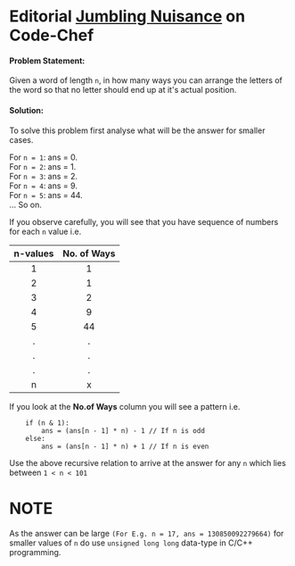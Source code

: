 # Editorial [Jumbling Nuisance](https://www.codechef.com/ICHN2019/problems/ICHN03) on Code-Chef

#### Problem Statement:  
Given a word of length `n`, in how many ways you can arrange the letters of the word so that no letter should end up at it's actual position.  

#### Solution:  
To solve this problem first analyse what will be the answer for smaller cases.

For `n = 1`: ans = 0.  
For `n = 2`: ans = 1.  
For `n = 3`: ans = 2.  
For `n = 4`: ans = 9.  
For `n = 5`: ans = 44.  
... So on.  

If you observe carefully, you will see that you have sequence of numbers for each `n` value i.e.  

| n-values | No. of Ways |
| :---:      | :---:       |
| 1 | 1 |
| 2 | 1 |
| 3 | 2 |
| 4 | 9 |
| 5 | 44 |
| . | . |
| . | . |
| . | . |
| n | x |  

If you look at the **No.of Ways** column you will see a pattern i.e.  

```
    if (n & 1):
        ans = (ans[n - 1] * n) - 1 // If n is odd
    else:
        ans = (ans[n - 1] * n) + 1 // If n is even
```

Use the above recursive relation to arrive at the answer for any `n` which lies between `1 < n < 101`

# NOTE
As the answer can be large `(For E.g. n = 17, ans = 130850092279664)` for smaller values of `n` do use `unsigned long long` data-type in C/C++ programming.  

